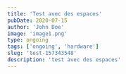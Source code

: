 ```yaml
---
title: 'Test avec des espaces'
pubDate: 2020-07-15
author: 'John Doe'
image: 'image1.png'
type: ongoing
tags: ['ongoing', 'hardware']
slug: 'test-157343548'
description: 'test avec des espaces'
---
```

